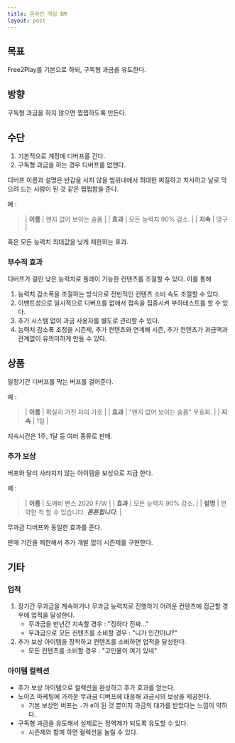 ```yaml
---
title: 온라인 게임 BM
layout: post
---
```


## 목표

Free2Play를 기본으로 하되, 구독형 과금을 유도한다.

## 방향

구독형 과금을 하지 않으면 찝찝하도록 만든다.

## 수단

1. 기본적으로 계정에 디버프를 건다.
2. 구독형 과금을 하는 경우 디버프를 없앤다.

디버프 이름과 설명은 반감을 사지 않을 범위내에서 최대한 찌질하고 치사하고 날로 먹으려 드는 사람이 된 것 같은 찝찝함을 준다.

예 :
> | **이름** | 왠지 없어 보이는 슬픔 |
> | **효과** | 모든 능력치 90% 감소. |
> | **지속** | 영구 |

혹은 모든 능력치 최대값을 낮게 제한하는 효과.

### 부수적 효과

디버프가 걸린 낮은 능력치로 플레이 가능한 컨텐츠를 조절할 수 있다. 이를 통해

1. 능력치 감소폭을 조절하는 방식으로 전반적인 컨텐츠 소비 속도 조절할 수 있다.
2. 이벤트성으로 일시적으로 디버프를 없애서 접속을 집중시켜 부하테스트를 할 수 있다.
3. 추가 시스템 없이 과금 사용자를 별도로 관리할 수 있다.
4. 능력치 감소폭 조정을 시즌제, 추가 컨텐츠와 연계해 시즌, 추가 컨텐츠가 과금액과 관계없이 유의미하게 만들 수 있다.

## 상품

일정기간 디버프를 막는 버프를 걸어준다.

예 :
> | **이름** | 확실히 가진 자의 가호 |
> | **효과** | "왠지 없어 보이는 슬픔" 무효화. |
> | **지속** | 1일 |

지속시간은 1주, 1달 등 여러 종류로 판매.

### 추가 보상

버프와 달리 사라지지 않는 아이템을 보상으로 지급 한다.

예 :
> | **이름** | 도깨비 빤스 2020 F/W |
> | **효과** | 모든 능력치 90% 감소. |
> | **설명** | 연약한 척 할 수 있습니다. _**튼튼합니다.**_ |

무과금 디버프와 동일한 효과를 준다.

판매 기간을 제한해서 추가 개발 없이 시즌제를 구현한다.

## 기타

### 업적

1. 장기간 무과금을 계속하거나 무과금 능력치로 진행하기 어려운 컨텐츠에 접근할 경우에 업적을 달성한다.
   - 무과금을 반년간 지속할 경우 : "징하다 진짜..."
   - 무과금으로 모든 컨텐츠를 소비할 경우 : "니가 인간이냐?"
2. 추가 보상 아이템을 장착하고 컨텐츠를 소비하면 업적을 달성한다.
   - 모든 컨텐츠를 소비할 경우 : "고인물이 여기 있네"

###  아이템 컬렉션

- 추가 보상 아이템으로 컬렉션을 완성하고 추가 효과를 얻는다.
- 노이즈 마케팅에 가까운 무과금 디버프에 대응해 과금시의 보상을 제공한다.
  - 기본 보상인 버프는 `-`가 `0`이 된 것 뿐이지 과금의 대가를 받았다는 느낌이 약하다.
- 구독형 과금을 유도해서 실제로는 정액제가 되도록 유도할 수 있다.
  - 시즌제와 함께 하면 컬렉션을 늘릴 수 있다.